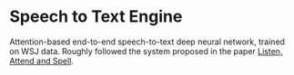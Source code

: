 # Speech to Text Engine

Attention-based end-to-end speech-to-text deep neural network, trained on WSJ data. Roughly followed the system proposed in the paper [Listen, Attend and Spell](https://arxiv.org/abs/1508.01211v2).
